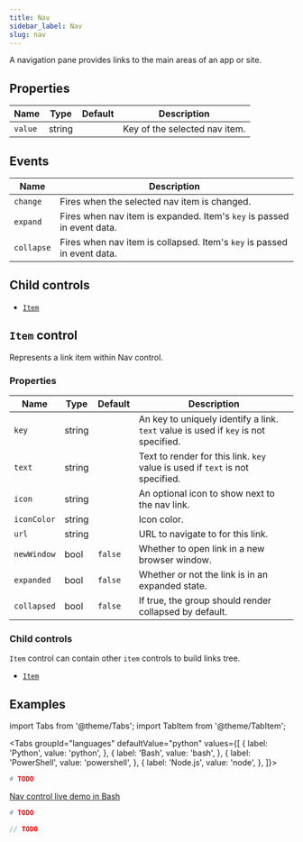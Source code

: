 ```yaml
---
title: Nav
sidebar_label: Nav
slug: nav
---
```


A navigation pane provides links to the main areas of an app or site.

## Properties

| Name            | Type   | Default | Description |
| --------------- | ------ | ------- | ----------- |
| `value`         | string |         | Key of the selected nav item. |

## Events

| Name      | Description |
| --------- | ----------- |
| `change`  | Fires when the selected nav item is changed. |
| `expand`  | Fires when nav item is expanded. Item's `key` is passed in event data. |
| `collapse`  | Fires when nav item is collapsed. Item's `key` is passed in event data. |

## Child controls

* [`Item`](#item-control)

## `Item` control

Represents a link item within Nav control.

### Properties

| Name            | Type   | Default | Description |
| --------------- | ------ | ------- | ----------- |
| `key`           | string |         | An key to uniquely identify a link. `text` value is used if `key` is not specified.  |
| `text`          | string |         | Text to render for this link. `key` value is used if `text` is not specified. |
| `icon`          | string |         | An optional icon to show next to the nav link. |
| `iconColor`     | string |         | Icon color. |
| `url`           | string |         | URL to navigate to for this link. |
| `newWindow`     | bool   | `false` | Whether to open link in a new browser window. |
| `expanded`      | bool   | `false` | Whether or not the link is in an expanded state. |
| `collapsed`     | bool   | `false` | If true, the group should render collapsed by default. |

### Child controls

`Item` control can contain other `item` controls to build links tree.

* [`Item`](#item-control)

## Examples

import Tabs from '@theme/Tabs';
import TabItem from '@theme/TabItem';

<Tabs groupId="languages" defaultValue="python" values={[
  { label: 'Python', value: 'python', },
  { label: 'Bash', value: 'bash', },
  { label: 'PowerShell', value: 'powershell', },
  { label: 'Node.js', value: 'node', },
]}>

<TabItem value="python">

```python
# TODO
```

</TabItem>

<TabItem value="bash">

[Nav control live demo in Bash](https://repl.it/@pglet/bash-nav-example)

</TabItem>

<TabItem value="powershell">

```powershell
# TODO
```

</TabItem>

<TabItem value="node">

```javascript
// TODO
```

</TabItem>

</Tabs>